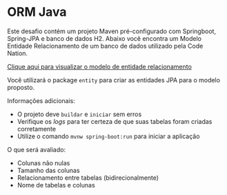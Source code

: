 
# ORM Java

Este desafio contém um projeto Maven pré-configurado com Springboot, Spring-JPA e banco de dados H2.
Abaixo você encontra um Modelo Entidade Relacionamento de um banco de dados utilizado pela Code Nation.

[Clique aqui para visualizar o modelo de entidade relacionamento](https://codenation-challenges.s3-us-west-1.amazonaws.com/java-9/codenation-sample.png)

Você utilizará o package `entity` para criar as entidades JPA para o modelo proposto.

Informações adicionais:

- O projeto deve `buildar` e `iniciar` sem erros
- Verifique os *logs* para ter certeza de que suas tabelas foram criadas corretamente
- Utilize o comando `mvnw spring-boot:run` para iniciar a aplicação

O que será  avaliado:

- Colunas não nulas
- Tamanho das colunas
- Relacionamento entre tabelas (bidirecionalmente)
- Nome de tabelas e colunas
